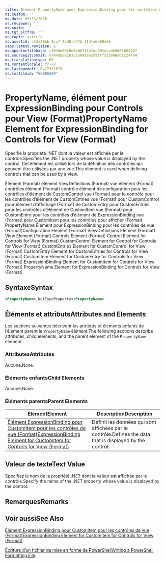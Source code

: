 ```yaml
---
title: Élément PropertyName pour ExpressionBinding pour les contrôles de vue (Format) | Microsoft Docs
ms.custom: ''
ms.date: 09/13/2016
ms.reviewer: ''
ms.suite: ''
ms.tgt_pltfrm: ''
ms.topic: article
ms.assetid: c53a28eb-8cc7-42d6-b47b-31dfa6a69e50
caps.latest.revision: 6
ms.openlocfilehash: c3030e80c8e8bd671fafec3d1ecadb9d916682b7
ms.sourcegitcommit: e7445ba8203da304286c591ff513900ad1c244a4
ms.translationtype: MT
ms.contentlocale: fr-FR
ms.lasthandoff: 04/23/2019
ms.locfileid: "62065000"
---
```

# <a name="propertyname-element-for-expressionbinding-for-controls-for-view-format"></a><span data-ttu-id="c2d2c-102">PropertyName, élément pour ExpressionBinding pour Controls pour View (Format)</span><span class="sxs-lookup"><span data-stu-id="c2d2c-102">PropertyName Element for ExpressionBinding for Controls for View (Format)</span></span>

<span data-ttu-id="c2d2c-103">Spécifie la propriété .NET dont la valeur est affichée par le contrôle.</span><span class="sxs-lookup"><span data-stu-id="c2d2c-103">Specifies the .NET property whose value is displayed by the control.</span></span> <span data-ttu-id="c2d2c-104">Cet élément est utilisé lors de la définition des contrôles qui peuvent être utilisées par une vue.</span><span class="sxs-lookup"><span data-stu-id="c2d2c-104">This element is used when defining controls that can be used by a view.</span></span>

<span data-ttu-id="c2d2c-105">Élément (Format) élément ViewDefinitions (Format) vue élément (Format) contrôles élément (Format) contrôle élément de configuration pour les contrôles d’élément de CustomControl vue (Format) pour le contrôle pour les contrôles d’élément de CustomEntries vue (Format) pour CustomControl pour élément d’affichage (Format) de CustomEntry pour CustomEntries pour les contrôles d’élément de CustomItem vue (Format) pour CustomEntry pour les contrôles d’élément de ExpressionBinding vue (Format) pour CustomItem pour les contrôles pour afficher (Format) PropertyName Élément pour ExpressionBinding pour les contrôles de vue (Format)</span><span class="sxs-lookup"><span data-stu-id="c2d2c-105">Configuration Element (Format) ViewDefinitions Element (Format) View Element (Format) Controls Element (Format) Control Element for Controls for View (Format) CustomControl Element for Control for Controls for View (Format) CustomEntries Element for CustomControl for View (Format) CustomEntry Element for CustomEntries for Controls for View (Format) CustomItem Element for CustomEntry for Controls for View (Format) ExpressionBinding Element for CustomItem for Controls for View (Format) PropertyName Element for ExpressionBinding for Controls for View (Format)</span></span>

## <a name="syntax"></a><span data-ttu-id="c2d2c-106">Syntaxe</span><span class="sxs-lookup"><span data-stu-id="c2d2c-106">Syntax</span></span>

```xml
<PropertyName>.NetTypeProperty</PropertyName>
```

## <a name="attributes-and-elements"></a><span data-ttu-id="c2d2c-107">Éléments et attributs</span><span class="sxs-lookup"><span data-stu-id="c2d2c-107">Attributes and Elements</span></span>

<span data-ttu-id="c2d2c-108">Les sections suivantes décrivent les attributs et éléments enfants de l’élément parent le `PropertyName` élément.</span><span class="sxs-lookup"><span data-stu-id="c2d2c-108">The following sections describe attributes, child elements, and the parent element of the `PropertyName` element.</span></span>

### <a name="attributes"></a><span data-ttu-id="c2d2c-109">Attributes</span><span class="sxs-lookup"><span data-stu-id="c2d2c-109">Attributes</span></span>

<span data-ttu-id="c2d2c-110">Aucune.</span><span class="sxs-lookup"><span data-stu-id="c2d2c-110">None.</span></span>

### <a name="child-elements"></a><span data-ttu-id="c2d2c-111">Éléments enfants</span><span class="sxs-lookup"><span data-stu-id="c2d2c-111">Child Elements</span></span>

<span data-ttu-id="c2d2c-112">Aucune.</span><span class="sxs-lookup"><span data-stu-id="c2d2c-112">None.</span></span>

### <a name="parent-elements"></a><span data-ttu-id="c2d2c-113">Éléments parents</span><span class="sxs-lookup"><span data-stu-id="c2d2c-113">Parent Elements</span></span>

|<span data-ttu-id="c2d2c-114">Élément</span><span class="sxs-lookup"><span data-stu-id="c2d2c-114">Element</span></span>|<span data-ttu-id="c2d2c-115">Description</span><span class="sxs-lookup"><span data-stu-id="c2d2c-115">Description</span></span>|
|-------------|-----------------|
|[<span data-ttu-id="c2d2c-116">Élément ExpressionBinding pour CustomItem pour les contrôles de vue (Format)</span><span class="sxs-lookup"><span data-stu-id="c2d2c-116">ExpressionBinding Element for CustomItem for Controls for View (Format)</span></span>](./expressionbinding-element-for-customitem-for-controls-for-view-format.md)|<span data-ttu-id="c2d2c-117">Définit les données qui sont affichées par le contrôle.</span><span class="sxs-lookup"><span data-stu-id="c2d2c-117">Defines the data that is displayed by the control.</span></span>|

## <a name="text-value"></a><span data-ttu-id="c2d2c-118">Valeur de texte</span><span class="sxs-lookup"><span data-stu-id="c2d2c-118">Text Value</span></span>

<span data-ttu-id="c2d2c-119">Spécifiez le nom de la propriété .NET dont la valeur est affichée par le contrôle.</span><span class="sxs-lookup"><span data-stu-id="c2d2c-119">Specify the name of the .NET property whose value is displayed by the control.</span></span>

## <a name="remarks"></a><span data-ttu-id="c2d2c-120">Remarques</span><span class="sxs-lookup"><span data-stu-id="c2d2c-120">Remarks</span></span>

## <a name="see-also"></a><span data-ttu-id="c2d2c-121">Voir aussi</span><span class="sxs-lookup"><span data-stu-id="c2d2c-121">See Also</span></span>

[<span data-ttu-id="c2d2c-122">Élément ExpressionBinding pour CustomItem pour les contrôles de vue (Format)</span><span class="sxs-lookup"><span data-stu-id="c2d2c-122">ExpressionBinding Element for CustomItem for Controls for View (Format)</span></span>](./expressionbinding-element-for-customitem-for-controls-for-view-format.md)

[<span data-ttu-id="c2d2c-123">Écriture d’un fichier de mise en forme de PowerShell</span><span class="sxs-lookup"><span data-stu-id="c2d2c-123">Writing a PowerShell Formatting File</span></span>](./writing-a-powershell-formatting-file.md)
